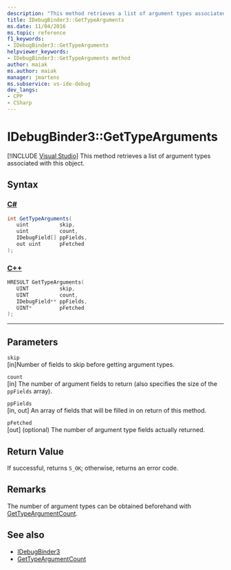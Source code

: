 ```yaml
---
description: "This method retrieves a list of argument types associated with this object."
title: IDebugBinder3::GetTypeArguments
ms.date: 11/04/2016
ms.topic: reference
f1_keywords:
- IDebugBinder3::GetTypeArguments
helpviewer_keywords:
- IDebugBinder3::GetTypeArguments method
author: maiak
ms.author: maiak
manager: jmartens
ms.subservice: vs-ide-debug
dev_langs:
- CPP
- CSharp
---
```

# IDebugBinder3::GetTypeArguments

 [!INCLUDE [Visual Studio](~/includes/applies-to-version/vs-windows-only.md)]
This method retrieves a list of argument types associated with this object.

## Syntax

### [C#](#tab/csharp)
```csharp
int GetTypeArguments(
   uint          skip,
   uint          count,
   IDebugField[] ppFields,
   out uint      pFetched
);
```
### [C++](#tab/cpp)
```cpp
HRESULT GetTypeArguments(
   UINT          skip,
   UINT          count,
   IDebugField** ppFields,
   UINT*         pFetched
);
```
---

## Parameters
`skip`\
[in]Number of fields to skip before getting argument types.

`count`\
[in] The number of argument fields to return (also specifies the size of the `ppFields` array).

`ppFields`\
[in, out] An array of fields that will be filled in on return of this method.

`pFetched`\
[out] \(optional) The number of argument type fields actually returned.

## Return Value
 If successful, returns `S_OK`; otherwise, returns an error code.

## Remarks
 The number of argument types can be obtained beforehand with [GetTypeArgumentCount](../../../extensibility/debugger/reference/idebugbinder3-gettypeargumentcount.md).

## See also
- [IDebugBinder3](../../../extensibility/debugger/reference/idebugbinder3.md)
- [GetTypeArgumentCount](../../../extensibility/debugger/reference/idebugbinder3-gettypeargumentcount.md)
